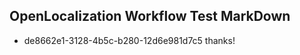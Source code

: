 ## OpenLocalization Workflow Test MarkDown
* de8662e1-3128-4b5c-b280-12d6e981d7c5 
thanks!<!--HONumber=Mar16_HO3-->

